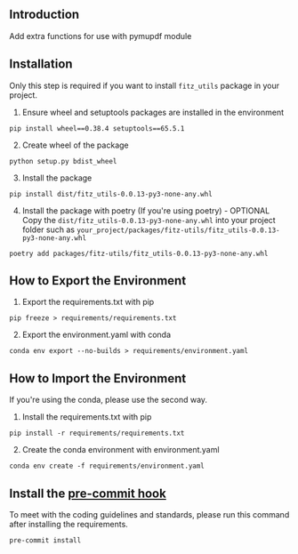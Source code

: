 ## Introduction
Add extra functions for use with pymupdf module

## Installation
Only this step is required if you want to install `fitz_utils` package in your project.

1. Ensure wheel and setuptools packages are installed in the environment
```
pip install wheel==0.38.4 setuptools==65.5.1
```
2. Create wheel of the package
```
python setup.py bdist_wheel
```
3. Install the package
```
pip install dist/fitz_utils-0.0.13-py3-none-any.whl
```
4. Install the package with poetry (If you're using poetry) - OPTIONAL <br/>
Copy the `dist/fitz_utils-0.0.13-py3-none-any.whl` into your project folder such as `your_project/packages/fitz-utils/fitz_utils-0.0.13-py3-none-any.whl`
```
poetry add packages/fitz-utils/fitz_utils-0.0.13-py3-none-any.whl
```

## How to Export the Environment
1. Export the requirements.txt with pip
```
pip freeze > requirements/requirements.txt
```
2. Export the environment.yaml with conda
```
conda env export --no-builds > requirements/environment.yaml
```

## How to Import the Environment
If you're using the conda, please use the second way.

1. Install the requirements.txt with pip
```
pip install -r requirements/requirements.txt
```
2. Create the conda environment with environment.yaml
```
conda env create -f requirements/environment.yaml
```

## Install the [pre-commit hook](https://pre-commit.com/)
To meet with the coding guidelines and standards, please run this command after
installing the requirements.
```
pre-commit install
```
